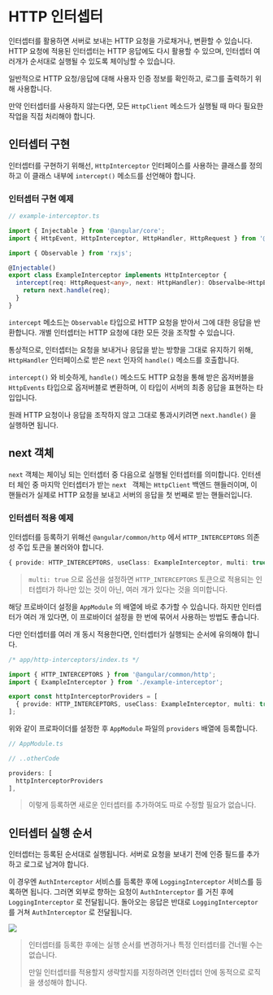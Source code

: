 # HTTP 인터셉터

인터셉터를 활용하면 서버로 보내는 HTTP 요청을 가로채거나, 변환할 수 있습니다. HTTP 요청에 적용된 인터셉터는 HTTP 응답에도 다시 활용할 수 있으며, 인터셉터 여러개가 순서대로 실행될 수 있도록 체이닝할 수 있습니다.

일반적으로 HTTP 요청/응답에 대해 사용자 인증 정보를 확인하고, 로그를 출력하기 위해 사용합니다.

만약 인터셉터를 사용하지 않는다면, 모든 `HttpClient` 메소드가 실행될 때 마다 필요한 작업을 직접 처리해야 합니다.

## 인터셉터 구현

인터셉터를 구현하기 위해선, `HttpInterceptor` 인터페이스를 사용하는 클래스를 정의하고 이 클래스 내부에 `intercept()` 메소드를 선언해야 합니다.

### 인터셉터 구현 예제

``` typescript
// example-interceptor.ts

import { Injectable } from '@angular/core';
import { HttpEvent, HttpInterceptor, HttpHandler, HttpRequest } from '@angular/common/http';

import { Observable } from 'rxjs';

@Injectable()
export class ExampleInterceptor implements HttpInterceptor {
  intercept(req: HttpRequest<any>, next: HttpHandler): Observalbe<HttpEvent<any>> {
    return next.handle(req);
  }
}
```

`intercept` 메소드는 `Observable` 타입으로 HTTP 요청을 받아서 그에 대한 응답을 반환합니다. 개별 인터셉터는 HTTP 요청에 대한 모든 것을 조작할 수 있습니다.

통상적으로, 인터셉터는 요청을 보내거나 응답을 받는 방향을 그대로 유지하기 위해, `HttpHandler` 인터페이스로 받은 `next` 인자의 `handle()` 메소드를 호출합니다.

`intercept()` 와 비슷하게, `handle()` 메소드도 HTTP 요청을 통해 받은 옵저버블을 `HttpEvents` 타입으로 옵저버블로 변환하며, 이 타입이 서버의 최종 응답을 표현하는 타입입니다.

원래 HTTP 요청이나 응답을 조작하지 않고 그대로 통과시키려면 `next.handle()` 을 실행하면 됩니다.

## next 객체

`next` 객체는 체이닝 되는 인터셉터 중 다음으로 실행될 인터셉터를 의미합니다. 인터센터 체인 중 마지막 인터셉터가 받는 `next ` 객체는 `HttpClient` 백엔드 핸들러이며, 이 핸들러가 실제로 HTTP 요청을 보내고 서버의 응답을 첫 번째로 받는 핸들러입니다.

### 인터셉터 적용 예제

인터셉터를 등록하기 위해선 `@angular/common/http` 에서 `HTTP_INTERCEPTORS` 의존성 주입 토큰을 불러와야 합니다.

``` typescript
{ provide: HTTP_INTERCEPTORS, useClass: ExampleInterceptor, multi: true }
```

> `multi: true` 으로 옵션을 설정하면 `HTTP_INTERCEPTORS` 토큰으로 적용되는 인터셉터가 하나만 있는 것이 아닌, 여러 개가 있다는 것을 의미합니다.

해당 프로바이더 설정을 `AppModule` 의 배열에 바로 추가할 수 있습니다. 하지만 인터셉터가 여러 개 있다면, 이 프로바이더 설정을 한 번에 묶어서 사용하는 방법도 좋습니다.

다만 인터셉터를 여러 개 동시 적용한다면, 인터셉터가 실행되는 순서에 유의해야 합니다.

``` typescript
/* app/http-interceptors/index.ts */

import { HTTP_INTERCEPTORS } from '@angular/common/http';
import { ExampleInterceptor } from './example-interceptor';

export const httpInterceptorProviders = [
  { provide: HTTP_INTERCEPTORS, useClass: ExampleInterceptor, multi: true }
];
```

위와 같이 프로파이더를 설정한 후 `AppModule` 파일의 `providers` 배열에 등록합니다.

``` typescript
// AppModule.ts

// ..otherCode

providers: [
  httpInterceptorProviders
],
```

> 이렇게 등록하면 새로운 인터셉터를 추가하여도 따로 수정할 필요가 없습니다.

## 인터셉터 실행 순서

인터셉터는 등록된 순서대로 실행됩니다. 서버로 요청을 보내기 전에 인증 필드를 추가하고 로그로 남겨야 합니다.

이 경우엔 `AuthInterceptor` 서비스를 등록한 후에 `LoggingInterceptor` 서비스를 등록하면 됩니다. 그러면 외부로 향하는 요청이 `AuthInterceptor` 를 거친 후에 `LoggingInterceptor` 로 전달됩니다. 돌아오는 응답은 반대로 `LoggingInterceptor` 를 거쳐 `AuthInterceptor` 로 전달됩니다.

<img src="https://angular.kr/generated/images/guide/http/interceptor-order.svg">

> 인터셉터를 등록한 후에는 실행 순서를 변경하거나 특정 인터셉터를 건너뛸 수는 없습니다.
>
> 만일 인터셉터를 적용할지 생략할지를 지정하려면 인터셉터 안에 동적으로 로직을 생성해야 합니다.